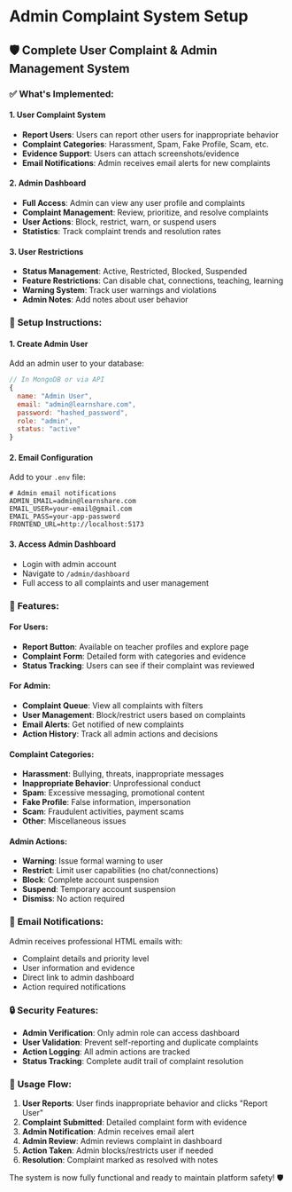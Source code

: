 # Admin Complaint System Setup

## 🛡️ Complete User Complaint & Admin Management System

### ✅ **What's Implemented:**

#### **1. User Complaint System**

- **Report Users**: Users can report other users for inappropriate behavior
- **Complaint Categories**: Harassment, Spam, Fake Profile, Scam, etc.
- **Evidence Support**: Users can attach screenshots/evidence
- **Email Notifications**: Admin receives email alerts for new complaints

#### **2. Admin Dashboard**

- **Full Access**: Admin can view any user profile and complaints
- **Complaint Management**: Review, prioritize, and resolve complaints
- **User Actions**: Block, restrict, warn, or suspend users
- **Statistics**: Track complaint trends and resolution rates

#### **3. User Restrictions**

- **Status Management**: Active, Restricted, Blocked, Suspended
- **Feature Restrictions**: Can disable chat, connections, teaching, learning
- **Warning System**: Track user warnings and violations
- **Admin Notes**: Add notes about user behavior

### 🔧 **Setup Instructions:**

#### **1. Create Admin User**

Add an admin user to your database:

```javascript
// In MongoDB or via API
{
  name: "Admin User",
  email: "admin@learnshare.com",
  password: "hashed_password",
  role: "admin",
  status: "active"
}
```

#### **2. Email Configuration**

Add to your `.env` file:

```env
# Admin email notifications
ADMIN_EMAIL=admin@learnshare.com
EMAIL_USER=your-email@gmail.com
EMAIL_PASS=your-app-password
FRONTEND_URL=http://localhost:5173
```

#### **3. Access Admin Dashboard**

- Login with admin account
- Navigate to `/admin/dashboard`
- Full access to all complaints and user management

### 🚀 **Features:**

#### **For Users:**

- **Report Button**: Available on teacher profiles and explore page
- **Complaint Form**: Detailed form with categories and evidence
- **Status Tracking**: Users can see if their complaint was reviewed

#### **For Admin:**

- **Complaint Queue**: View all complaints with filters
- **User Management**: Block/restrict users based on complaints
- **Email Alerts**: Get notified of new complaints
- **Action History**: Track all admin actions and decisions

#### **Complaint Categories:**

- **Harassment**: Bullying, threats, inappropriate messages
- **Inappropriate Behavior**: Unprofessional conduct
- **Spam**: Excessive messaging, promotional content
- **Fake Profile**: False information, impersonation
- **Scam**: Fraudulent activities, payment scams
- **Other**: Miscellaneous issues

#### **Admin Actions:**

- **Warning**: Issue formal warning to user
- **Restrict**: Limit user capabilities (no chat/connections)
- **Block**: Complete account suspension
- **Suspend**: Temporary account suspension
- **Dismiss**: No action required

### 📧 **Email Notifications:**

Admin receives professional HTML emails with:

- Complaint details and priority level
- User information and evidence
- Direct link to admin dashboard
- Action required notifications

### 🔒 **Security Features:**

- **Admin Verification**: Only admin role can access dashboard
- **User Validation**: Prevent self-reporting and duplicate complaints
- **Action Logging**: All admin actions are tracked
- **Status Tracking**: Complete audit trail of complaint resolution

### 🎯 **Usage Flow:**

1. **User Reports**: User finds inappropriate behavior and clicks "Report User"
2. **Complaint Submitted**: Detailed complaint form with evidence
3. **Admin Notification**: Admin receives email alert
4. **Admin Review**: Admin reviews complaint in dashboard
5. **Action Taken**: Admin blocks/restricts user if needed
6. **Resolution**: Complaint marked as resolved with notes

The system is now fully functional and ready to maintain platform safety! 🛡️
